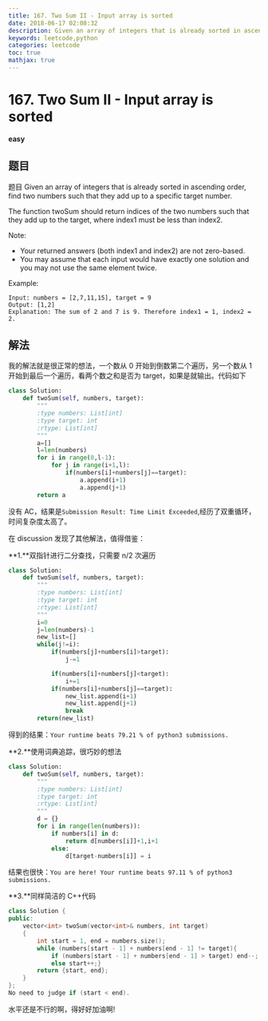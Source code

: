 ```yaml
---
title: 167. Two Sum II - Input array is sorted
date: 2018-06-17 02:08:32
description: Given an array of integers that is already sorted in ascending order, find two numbers such that they add up to a specific target number.
keywords: leetcode,python  
categories: leetcode
toc: true
mathjax: true
---
```


# 167. Two Sum II - Input array is sorted

**easy**

## 题目

题目
Given an array of integers that is already sorted in ascending order, find two numbers such that they add up to a specific target number.

The function twoSum should return indices of the two numbers such that they add up to the target, where index1 must be less than index2.

Note:

- Your returned answers (both index1 and index2) are not zero-based.
- You may assume that each input would have exactly one solution and you may not use the same element twice.

Example:

```
Input: numbers = [2,7,11,15], target = 9
Output: [1,2]
Explanation: The sum of 2 and 7 is 9. Therefore index1 = 1, index2 = 2.
```

## 解法

我的解法就是很正常的想法，一个数从 0 开始到倒数第二个遍历，另一个数从 1 开始到最后一个遍历，看两个数之和是否为 target，如果是就输出。代码如下

```python
class Solution:
    def twoSum(self, numbers, target):
        """
        :type numbers: List[int]
        :type target: int
        :rtype: List[int]
        """
        a=[]
        l=len(numbers)
        for i in range(0,l-1):
            for j in range(i+1,l):
                if(numbers[i]+numbers[j]==target):
                    a.append(i+1)
                    a.append(j+1)
        return a
```

没有 AC，结果是`Submission Result: Time Limit Exceeded`,经历了双重循环，时间复杂度太高了。

在 discussion 发现了其他解法，值得借鉴：

**1.**双指针进行二分查找，只需要 n/2 次遍历

```python
class Solution:
    def twoSum(self, numbers, target):
        """
        :type numbers: List[int]
        :type target: int
        :rtype: List[int]
        """
        i=0
        j=len(numbers)-1
        new_list=[]
        while(j!=i):
            if(numbers[j]+numbers[i]>target):
                j-=1

            if(numbers[i]+numbers[j]<target):
                i+=1
            if(numbers[i]+numbers[j]==target):
                new_list.append(i+1)
                new_list.append(j+1)
                break
        return(new_list)
```

得到的结果：`Your runtime beats 79.21 % of python3 submissions.`

**2.**使用词典追踪，很巧妙的想法

```python
class Solution:
    def twoSum(self, numbers, target):
        """
        :type numbers: List[int]
        :type target: int
        :rtype: List[int]
        """
        d = {}
        for i in range(len(numbers)):
            if numbers[i] in d:
                return d[numbers[i]]+1,i+1
            else:
                d[target-numbers[i]] = i
```

结果也很快：`You are here! Your runtime beats 97.11 % of python3 submissions.`

**3.**同样简洁的 C++代码

```C++
class Solution {
public:
    vector<int> twoSum(vector<int>& numbers, int target)
    {
        int start = 1, end = numbers.size();
        while (numbers[start - 1] + numbers[end - 1] != target){
            if (numbers[start - 1] + numbers[end - 1] > target) end--;
            else start++;}
        return {start, end};
    }
};
No need to judge if (start < end).
```

水平还是不行的啊，得好好加油啊!
